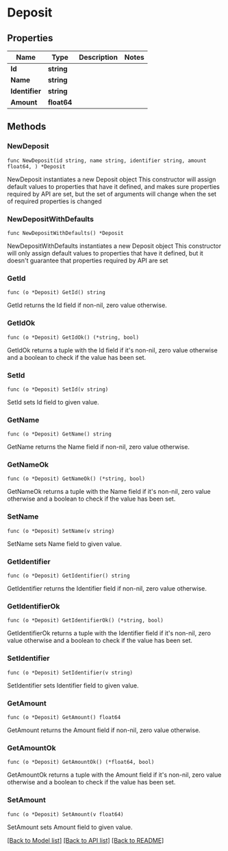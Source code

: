# Deposit

## Properties

Name | Type | Description | Notes
------------ | ------------- | ------------- | -------------
**Id** | **string** |  | 
**Name** | **string** |  | 
**Identifier** | **string** |  | 
**Amount** | **float64** |  | 

## Methods

### NewDeposit

`func NewDeposit(id string, name string, identifier string, amount float64, ) *Deposit`

NewDeposit instantiates a new Deposit object
This constructor will assign default values to properties that have it defined,
and makes sure properties required by API are set, but the set of arguments
will change when the set of required properties is changed

### NewDepositWithDefaults

`func NewDepositWithDefaults() *Deposit`

NewDepositWithDefaults instantiates a new Deposit object
This constructor will only assign default values to properties that have it defined,
but it doesn't guarantee that properties required by API are set

### GetId

`func (o *Deposit) GetId() string`

GetId returns the Id field if non-nil, zero value otherwise.

### GetIdOk

`func (o *Deposit) GetIdOk() (*string, bool)`

GetIdOk returns a tuple with the Id field if it's non-nil, zero value otherwise
and a boolean to check if the value has been set.

### SetId

`func (o *Deposit) SetId(v string)`

SetId sets Id field to given value.


### GetName

`func (o *Deposit) GetName() string`

GetName returns the Name field if non-nil, zero value otherwise.

### GetNameOk

`func (o *Deposit) GetNameOk() (*string, bool)`

GetNameOk returns a tuple with the Name field if it's non-nil, zero value otherwise
and a boolean to check if the value has been set.

### SetName

`func (o *Deposit) SetName(v string)`

SetName sets Name field to given value.


### GetIdentifier

`func (o *Deposit) GetIdentifier() string`

GetIdentifier returns the Identifier field if non-nil, zero value otherwise.

### GetIdentifierOk

`func (o *Deposit) GetIdentifierOk() (*string, bool)`

GetIdentifierOk returns a tuple with the Identifier field if it's non-nil, zero value otherwise
and a boolean to check if the value has been set.

### SetIdentifier

`func (o *Deposit) SetIdentifier(v string)`

SetIdentifier sets Identifier field to given value.


### GetAmount

`func (o *Deposit) GetAmount() float64`

GetAmount returns the Amount field if non-nil, zero value otherwise.

### GetAmountOk

`func (o *Deposit) GetAmountOk() (*float64, bool)`

GetAmountOk returns a tuple with the Amount field if it's non-nil, zero value otherwise
and a boolean to check if the value has been set.

### SetAmount

`func (o *Deposit) SetAmount(v float64)`

SetAmount sets Amount field to given value.



[[Back to Model list]](../README.md#documentation-for-models) [[Back to API list]](../README.md#documentation-for-api-endpoints) [[Back to README]](../README.md)


